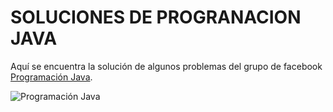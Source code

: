 # SOLUCIONES DE PROGRANACION JAVA
Aquí se encuentra la solución de algunos problemas del grupo de facebook [Programación Java](https://www.facebook.com/groups/prograjava/).

![Programación Java](https://scontent.fmtt1-1.fna.fbcdn.net/v/t1.0-9/75552842_2905748939458672_6060140833942798336_n.jpg?_nc_cat=1&_nc_sid=ca434c&_nc_eui2=AeGQE3T1EQOKlnp-WKCzGQx-avyL3n0FRwBq_IvefQVHAIFNvy8E0K0BHQ0cx10cbhVsRJdJWkoMLXLNOOPObT2R&_nc_ohc=GXtkWY0J3TEAX9fj4yt&_nc_ht=scontent.fmtt1-1.fna&oh=cc932d165c3d2ec529ade04c72175d23&oe=5F75CF73)
